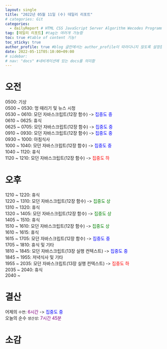 ```yaml
---
layout: single
title: "2022년 05월 11일 (수) 데일리 리포트"  
# categories: Git
categories:
  - dailyReport # HTML CSS JavaScript Server Algorithm Wecodes Programmers CS Github Blog
tag: [데일리 리포트] #tag는 여러개 가능함
toc: true #table of content 기능!
toc_sticky: true
author_profile: true #blog 글안에서는 author_profile이 따라다니지 않도록 설정함
date: 2022-05-11T05:10:00+09:00
# sidebar:
# nav: "docs" #네비게이션에 있는 docs를 의미함
---
```

# 오전
0500: 기상  
0500 ~ 0530: 멍 때리기 및 뉴스 시청  
0530 ~ 0610: 모던 자바스크립트(12장 함수) -> <span style="color:blue">집중도 중</span>  
0610 ~ 0625: 휴식  
0625 ~ 0705: 모던 자바스크립트(12장 함수) -> <span style="color:blue">집중도 중</span>  
0910 ~ 0930: 모던 자바스크립트(12장 함수) -> <span style="color:blue">집중도 중</span>  
0930 ~ 1000: 아침식사  
1000 ~ 1040: 모던 자바스크립트(12장 함수) -> <span style="color:blue">집중도 중</span>  
1040 ~ 1120: 휴식  
1120 ~ 1210: 모던 자바스크립트(12장 함수) -> <span style="color:red">집중도 하</span>  

# 오후
1210 ~ 1220: 휴식  
1220 ~ 1310: 모던 자바스크립트(12장 함수) -> <span style="color:green">집중도 상</span>  
1310 ~ 1320: 휴식  
1320 ~ 1405: 모던 자바스크립트(12장 함수) -> <span style="color:green">집중도 상</span>  
1405 ~ 1510: 휴식  
1510 ~ 1610: 모던 자바스크립트(12장 함수) -> <span style="color:green">집중도 상</span>  
1610 ~ 1615: 휴식  
1615 ~ 1705: 모던 자바스크립트(12장 함수) -> <span style="color:blue">집중도 중</span>  
1705 ~ 1810: 휴식 및 기타  
1810 ~ 1845: 모던 자바스크립트(13장 실행 컨텍스트) -> <span style="color:blue">집중도 중</span>  
1845 ~ 1955: 저녁식사 및 기타  
1955 ~ 2035: 모던 자바스크립트(13장 실행 컨텍스트) -> <span style="color:red">집중도 하</span>  
2035 ~ 2040: 휴식  
2040 ~ 

# 결산
어제의 `수면`: <span style="color:purple">6시간</span> -> <span style="color:blue">집중도 중</span>  
오늘의 순수 `생산성`: <span style="color:purple">7시간 45분</span>  

# 소감

<!-- 메소드 위에 변수 선언, 메소드 안에 메소드, 메소드 끝나고 리턴 -->

<!-- ### 2. Link 넣기

```

유형 1: (설명어를 입력) : [gunhee's coding blog](https://gunhee-jeong.github.io/)
유형 2: (URL 자동연결) : <https://gunhee-jeong.github.io/>
유형 3: (동일 파일 내 '문단으로 이동') : [1. Header로 이동](###-1-header)

```

유형 1: (설명어를 입력) : [gunhee's coding blog](https://gunhee-jeong.github.io/)
유형 2: (URL 자동연결) : <https://gunhee-jeong.github.io/>
유형 3: (동일 파일 내 '문단으로 이동') : [1. Header로 이동](#1-header)
유형 3의 방법

1. 특수문자를 제거
2. 스페이스는 -로 바꾸고
3. 대문자는 소문자로!
   그래서 ### 1. Header -> #1-header

## Link: [google][https://www.google.com/]

### 3. 수평선

```

---

```

---

### 4. 라인 바꾸기

```

스페이스바를 2번 눌러주면 다음칸으로
이동할 수 있어요!

```

---

스페이스바를 2번 눌러주면
다음칸으로 이동할 수 있어요!

### 5. list 만들기

```

1. 1번
2. 2번
3. 3번

- 순서없는 list
  - 순서없는 list
    - 순서없는 list

```

1. 1번
2. 2번
3. 3번

- 순서없는 list
  - 순서없는 list
    - 순서없는 list

---

### 6. font 관련

```

**진하게** -> 볼드
_기울여서_ -> 이탤릭체
~~취소선~~ -> 취소선

<ul>밑줄넣기</ul> -> 밑줄
<span style="color:red">빨간 글씨</span> -> 글자색
이것이 `인라인` 입니다 -> 인라인 코드
```

**진하게** -> 볼드
_기울여서_ -> 이탤릭체
~~취소선~~ -> 취소선
<u>밑줄넣기</u> -> 밑줄
<span style="color:red">빨간 글씨</span>
이것이 `인라인` 입니다 -> 인라인 코드

---

### 7. 인용구문

```
> coding
>
> > JavaScript
> >
> > > 내가 프짱!
```

> coding
>
> > JavaScript
> >
> > > 내가 프짱!

---

### 8. 이미지 삽입

```
유형1: ('사이즈를 조절' -> HTML 태그 사용) : <img src="https://gunhee-jeong.github.io/assets/images/blogLogo.png" width="300" height="200">
유형2: (이미지 삽입 후 -> 링크 걸기)
[![이미지](https://gunhee-jeong.github.io/assets/images/blogLogo/blogLogo.png)](https://gunhee-jeong.github.io/)
```

유형1: ('사이즈를 조절' -> HTML 태그 사용) : <img src="https://gunhee-jeong.github.io/assets/images/blogLogo.png" width="300" height="200">
유형2: (이미지 삽입 후 -> 링크 걸기)
[![이미지](https://gunhee-jeong.github.io/assets/images/blogLogo.png)](https://gunhee-jeong.github.io/)

### 9. 표 만들기

```
||국어|영어|
| :--- | ---: | :--: |
|건희 | 100점 | 100점
|철수 | 100점 | 100점
```

|      |  국어 | 영어  |
| :--- | ----: | :---: |
| 건희 | 100점 | 100점 |
| 철수 | 100점 | 100점 |

> - header를 넣고 싶은 경우 ---을 사용하고 :을 이용하여 정렬에 사용함!

### 10. 토글 만들기

```
<details>
<summary>여기를 누르세요</summary>
<div markdown="1">
숨겨진 내용
</div>
</details>
```

<details>
<summary>여기를 누르세요</summary>
<div markdown="1">
숨겨진 내용
</div>
</details> -->
